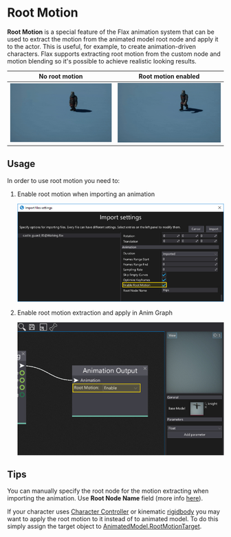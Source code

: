 # Root Motion

**Root Motion** is a special feature of the Flax animation system that can be used to extract the motion from the animated model root node and apply it to the actor. This is useful, for example, to create animation-driven characters. Flax supports extracting root motion from the custom node and motion blending so it's possible to achieve realistic looking results.

| No root motion | Root motion enabled |
|--------|--------|
| ![Root Motion Off](media/root-motion-off.gif) | ![Root Motion Off](media/root-motion-on.gif) |

## Usage

In order to use root motion you need to:

1. Enable root motion when importing an animation

	![Root Motion Setup](media/root-motion-setup-1.jpg)

2. Enable root motion extraction and apply in Anim Graph

	![Root Motion Setup](media/root-motion-setup-2.jpg)

## Tips

You can manually specify the root node for the motion extracting when importing the animation. Use **Root Node Name** field (more info [here](../../graphics/models/import.md)).

If your character uses [Character Controller](../../physics/character-controller.md) or kinematic [rigidbody](../../physics/rigid-bodies.md) you may want to apply the root motion to it instead of to animated model. To do this simply assign the target object to [AnimatedModel.RootMotionTarget](https://docs.flaxengine.com/api/FlaxEngine.AnimatedModel.html#FlaxEngine_AnimatedModel_RootMotionTarget).

